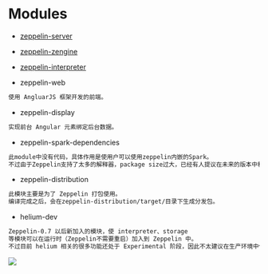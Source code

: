 # Modules

* [zeppelin-server](zeppelin-server/README.md)
* [zeppelin-zengine](zeppelin-zengine/README.md)
* [zeppelin-interpreter](zeppelin-interpreter/README.md)

* zeppelin-web
```md
使用 AngluarJS 框架开发的前端。
```
* zeppelin-display
```md
实现前台 Angular 元素绑定后台数据。
```
* zeppelin-spark-dependencies
```md
此module中没有代码，具体作用是使用户可以使用zeppelin内嵌的Spark。
不过由于Zeppelin支持了太多的解释器，package size过大，已经有人提议在未来的版本中移除此模块。
```
* zeppelin-distribution
```md
此模块主要是为了 Zeppelin 打包使用。
编译完成之后，会在zeppelin-distribution/target/目录下生成分发包。
```
* helium-dev
```md
Zeppelin-0.7 以后新加入的模块，使 interpreter、storage 
等模块可以在运行时（Zeppelin不需要重启）加入到 Zeppelin 中。
不过目前 helium 相关的很多功能还处于 Experimental 阶段，因此不太建议在生产环境中使用。
``` 
![](pic/zeppelin-modules.png)